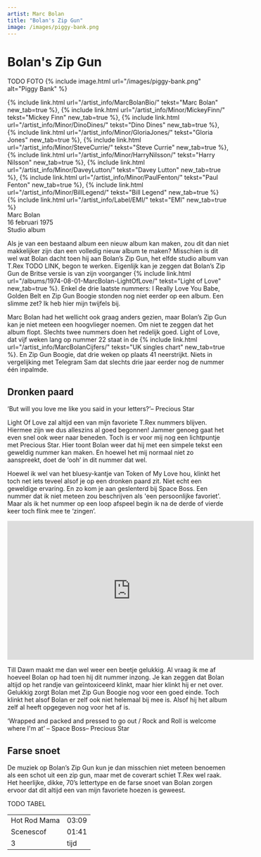 ```yaml
---
artist: Marc Bolan
title: "Bolan's Zip Gun"
image: /images/piggy-bank.png
---
```


# Bolan's Zip Gun

TODO FOTO
{% include image.html url="/images/piggy-bank.png" alt="Piggy Bank" %}

<span class="bio-cd">
{% include link.html url="/artist_info/MarcBolanBio/" tekst="Marc Bolan" new_tab=true %}, {% include link.html url="/artist_info/Minor/MickeyFinn/" tekst="Mickey Finn" new_tab=true %}, {% include link.html url="/artist_info/Minor/DinoDines/" tekst="Dino Dines" new_tab=true %}, {% include link.html url="/artist_info/Minor/GloriaJones/" tekst="Gloria Jones" new_tab=true %}, {% include link.html url="/artist_info/Minor/SteveCurrie/" tekst="Steve Currie" new_tab=true %}, {% include link.html url="/artist_info/Minor/HarryNilsson/" tekst="Harry Nilsson" new_tab=true %}, {% include link.html url="/artist_info/Minor/DaveyLutton/" tekst="Davey Lutton" new_tab=true %}, {% include link.html url="/artist_info/Minor/PaulFenton/" tekst="Paul Fenton" new_tab=true %}, {% include link.html url="/artist_info/Minor/BillLegend/" tekst="Bill Legend" new_tab=true %}<br>
{% include link.html url="/artist_info/Label/EMI/" tekst="EMI" new_tab=true %}<br>
</span>
Marc Bolan<br>
16 februari 1975<br>Studio album

Als je van een bestaand album een nieuw album kan maken, zou dit dan niet makkelijker zijn dan een volledig nieuw album te maken? Misschien is dit wel wat Bolan dacht toen hij aan <span class="engels">Bolan’s Zip Gun</span>, het elfde studio album van T.Rex TODO LINK, begon te werken. Eigenlijk kan je zeggen dat <span class="engels">Bolan’s Zip Gun</span> de Britse versie is van zijn voorganger {% include link.html url="/albums/1974-08-01-MarcBolan-LightOfLove/" tekst="Light of Love" new_tab=true %}. Enkel de drie laatste nummers: <span class="engels">I Really Love You Babe</span>, <span class="engels">Golden Belt</span> en <span class="engels">Zip Gun Boogie</span> stonden nog niet eerder op een album. Een slimme zet? Ik heb hier mijn twijfels bij. Marc Bolan had het wellicht ook graag anders gezien, maar <span class="engels">Bolan’s Zip Gun</span> kan je niet meteen een hoogvlieger noemen. Om niet te zeggen dat het album flopt. Slechts twee nummers doen het redelijk goed. <span class="engels">Light of Love</span>, dat vijf weken lang op nummer 22 staat in de {% include link.html url="/artist_info/MarcBolanCijfers/" tekst="UK singles chart" new_tab=true %}. En <span class="engels">Zip Gun Boogie</span>, dat drie weken op plaats 41 neerstrijkt. Niets in vergelijking met <span class="engels">Telegram Sam</span> dat slechts drie jaar eerder nog de nummer één inpalmde. 
## Dronken paard

<div class="uitgelicht">‘But will you love me like you said in your letters?’– Precious Star</div>

<span class="engels">Light Of Love</span> zal altijd een van mijn favoriete T.Rex nummers blijven. Hiermee zijn we dus alleszins al goed begonnen! Jammer genoeg gaat het even snel ook weer naar beneden. Toch is er voor mij nog een lichtpuntje met <span class="engels">Precious Star</span>. Hier toont Bolan weer dat hij met een simpele tekst een geweldig nummer kan maken. En hoewel het mij normaal niet zo aanspreekt, doet de ‘<span class="engels">ooh</span>’ in dit nummer dat wel. Hoewel ik wel van het bluesy-kantje van <span class="engels">Token of My Love</span> hou, klinkt het toch net iets teveel alsof je op een dronken paard zit. Niet echt een geweldige ervaring. En zo kom je aan geslenterd bij <span class="engels">Space Boss</span>. Een nummer dat ik niet meteen zou beschrijven als 'een persoonlijke favoriet'. Maar als ik het nummer op een <span class="engels">loop</span> afspeel begin ik na de derde of vierde keer toch flink mee te ‘zingen’. 

<iframe width="560" height="315" src="https://www.youtube.com/embed/xS1PJt9Xrb8" frameborder="0" allowfullscreen></iframe>

<span class="engels">Till Dawn</span> maakt me dan wel weer een beetje gelukkig. Al vraag ik me af hoeveel Bolan op had toen hij dit nummer inzong. Je kan zeggen dat Bolan altijd op het randje van geïntoxiceerd klinkt, maar hier klinkt hij er net over. Gelukkig zorgt Bolan met <span class="engels">Zip Gun Boogie</span> nog voor een goed einde. Toch klinkt het alsof Bolan er zelf ook niet helemaal bij mee is. Alsof hij het album zelf al heeft opgegeven nog voor het af is. 

<div class="uitgelicht">‘Wrapped and packed and pressed to go out / Rock and Roll is welcome where I'm at’ – Space Boss– Precious Star</div>

## Farse snoet

De muziek op <span class="engels">Bolan’s Zip Gun</span> kun je dan misschien niet meteen benoemen als een schot uit een <span class="extra_uitleg">zip gun</span>, maar met de <span class="engels">coverart</span> schiet T.Rex wel raak. Het heerlijke, dikke, 70’s lettertype en de <span class="engels">farse snoet</span> van Bolan zorgen ervoor dat dit altijd een van mijn favoriete hoezen is geweest. TODO TABEL
<table>
	<tr>
		<td>Hot Rod Mama</td>
		<td>03:09</td>
	</tr>
	<tr>
		<td>Scenescof</td>
		<td>01:41</td>
	</tr>
	<tr>
		<td>3</td>
		<td>tijd</td>
	</tr>
</table>

<div class="witregel"> </div>
